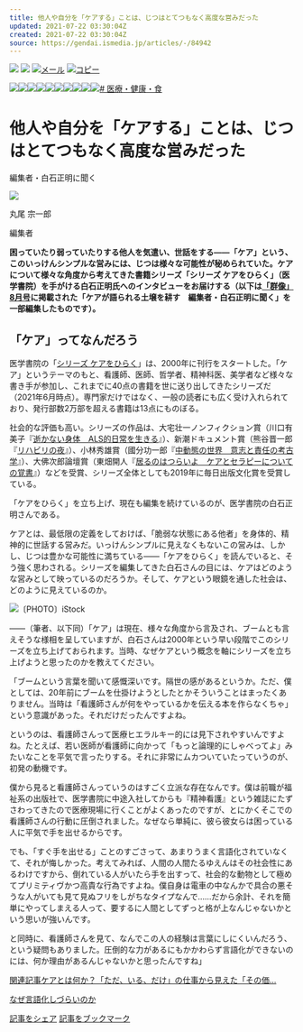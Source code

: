 ```yaml
---
title: 他人や自分を「ケアする」ことは、じつはとてつもなく高度な営みだった
updated: 2021-07-22 03:30:04Z
created: 2021-07-22 03:30:04Z
source: https://gendai.ismedia.jp/articles/-/84942
---
```


 [![](https://gendai.ismedia.jp/common/images/v3/sns/facebook_icon.svg)](https://www.facebook.com/sharer.php?u=https://gendai.ismedia.jp/articles/-/84942&t=%E4%BB%96%E4%BA%BA%E3%82%84%E8%87%AA%E5%88%86%E3%82%92%E3%80%8C%E3%82%B1%E3%82%A2%E3%81%99%E3%82%8B%E3%80%8D%E3%81%93%E3%81%A8%E3%81%AF%E3%80%81%E3%81%98%E3%81%A4%E3%81%AF%E3%81%A8%E3%81%A6%E3%81%A4%E3%82%82%E3%81%AA%E3%81%8F%E9%AB%98%E5%BA%A6%E3%81%AA%E5%96%B6%E3%81%BF%E3%81%A0%E3%81%A3%E3%81%9F)  [![](https://gendai.ismedia.jp/common/images/v3/sns/bookmark_icon.svg)](https://b.hatena.ne.jp/add?mode=confirm&is_bm=1&url=https://gendai.ismedia.jp/articles/-/84942)  [![](https://gendai.ismedia.jp/common/images/v3/sns/mail_icon.svg)メール](mailto:?subject=%E4%BB%96%E4%BA%BA%E3%82%84%E8%87%AA%E5%88%86%E3%82%92%E3%80%8C%E3%82%B1%E3%82%A2%E3%81%99%E3%82%8B%E3%80%8D%E3%81%93%E3%81%A8%E3%81%AF%E3%80%81%E3%81%98%E3%81%A4%E3%81%AF%E3%81%A8%E3%81%A6%E3%81%A4%E3%82%82%E3%81%AA%E3%81%8F%E9%AB%98%E5%BA%A6%E3%81%AA%E5%96%B6%E3%81%BF%E3%81%A0%E3%81%A3%E3%81%9F%EF%BC%9A%E7%8F%BE%E4%BB%A3%E3%83%93%E3%82%B8%E3%83%8D%E3%82%B9&body=%E4%BB%96%E4%BA%BA%E3%82%84%E8%87%AA%E5%88%86%E3%82%92%E3%80%8C%E3%82%B1%E3%82%A2%E3%81%99%E3%82%8B%E3%80%8D%E3%81%93%E3%81%A8%E3%81%AF%E3%80%81%E3%81%98%E3%81%A4%E3%81%AF%E3%81%A8%E3%81%A6%E3%81%A4%E3%82%82%E3%81%AA%E3%81%8F%E9%AB%98%E5%BA%A6%E3%81%AA%E5%96%B6%E3%81%BF%E3%81%A0%E3%81%A3%E3%81%9F%0d%0ahttps://gendai.ismedia.jp/articles/-/84942)  [![](https://gendai.ismedia.jp/common/images/v3/sns/copy_icon.svg)コピー](https://gendai.ismedia.jp/articles/-/%E4%BB%96%E4%BA%BA%E3%82%84%E8%87%AA%E5%88%86%E3%82%92%E3%80%8C%E3%82%B1%E3%82%A2%E3%81%99%E3%82%8B%E3%80%8D%E3%81%93%E3%81%A8%E3%81%AF%E3%80%81%E3%81%98%E3%81%A4%E3%81%AF%E3%81%A8%E3%81%A6%E3%81%A4%E3%82%82%E3%81%AA%E3%81%8F%E9%AB%98%E5%BA%A6%E3%81%AA%E5%96%B6%E3%81%BF%E3%81%A0%E3%81%A3%E3%81%9F%20https://gendai.ismedia.jp/articles/-/84942)

![](https://gendai.ismcdn.jp/common/images/v3/date/2.png)![](https://gendai.ismcdn.jp/common/images/v3/date/0.png)![](https://gendai.ismcdn.jp/common/images/v3/date/2.png)![](https://gendai.ismcdn.jp/common/images/v3/date/1.png)![](https://gendai.ismcdn.jp/common/images/v3/date/_.png)![](https://gendai.ismcdn.jp/common/images/v3/date/0.png)![](https://gendai.ismcdn.jp/common/images/v3/date/7.png)![](https://gendai.ismcdn.jp/common/images/v3/date/_.png)![](https://gendai.ismcdn.jp/common/images/v3/date/1.png)![](https://gendai.ismcdn.jp/common/images/v3/date/7.png)[# 医療・健康・食](https://gendai.ismedia.jp/list/tag/%E5%8C%BB%E7%99%82%E3%83%BB%E5%81%A5%E5%BA%B7%E3%83%BB%E9%A3%9F)

# 他人や自分を「ケアする」ことは、じつはとてつもなく高度な営みだった

 編集者・白石正明に聞く

 ![](https://gendai.ismcdn.jp/mwimgs/0/b/160m/img_0b8b83df831eaad2a37309eed37f44618765.jpg)

丸尾 宗一郎

編集者

**困っていたり弱っていたりする他人を気遣い、世話をする——「ケア」という、このいっけんシンプルな営みには、じつは様々な可能性が秘められていた。ケアについて様々な角度から考えてきた書籍シリーズ「シリーズ ケアをひらく」（医学書院）を手がける白石正明氏へのインタビューをお届けする（以下は[「群像」8月号](https://amzn.to/3k2Z26S)に掲載された「ケアが語られる土壌を耕す　編集者・白石正明に聞く」を一部編集したものです）。**

## 「ケア」ってなんだろう

医学書院の「[シリーズ ケアをひらく](https://www.igaku-shoin.co.jp/prd/care_hira/index.html)」は、2000年に刊行をスタートした。「ケア」というテーマのもと、看護師、医師、哲学者、精神科医、美学者など様々な書き手が参加し、これまでに40点の書籍を世に送り出してきたシリーズだ（2021年6月時点）。専門家だけではなく、一般の読者にも広く受け入れられており、発行部数2万部を超える書籍は13点にものぼる。

社会的な評価も高い。シリーズの作品は、大宅壮一ノンフィクション賞（川口有美子『[逝かない身体　ALS的日常を生きる](https://amzn.to/3k4nkxj)』）、新潮ドキュメント賞（熊谷晋一郎『[リハビリの夜](https://amzn.to/3r1JrpF)』）、小林秀雄賞（國分功一郎『[中動態の世界　意志と責任の考古学](https://amzn.to/3k7U9JR)』）、大佛次郎論壇賞（東畑開人『[居るのはつらいよ　ケアとセラピーについての覚書](https://amzn.to/3e8t6tP)』）などを受賞、シリーズ全体としても2019年に毎日出版文化賞を受賞している。

「ケアをひらく」を立ち上げ、現在も編集を続けているのが、医学書院の白石正明さんである。

ケアとは、最低限の定義をしておけば、「脆弱な状態にある他者」を身体的、精神的に世話する営みだ。いっけんシンプルに見えなくもないこの営みは、しかし、じつは豊かな可能性に満ちている——「ケアをひらく」を読んでいると、そう強く思わされる。シリーズを編集してきた白石さんの目には、ケアはどのような営みとして映っているのだろうか。そして、ケアという眼鏡を通した社会は、どのように見えているのか。

![](https://gendai.ismcdn.jp/mwimgs/b/b/600/img_bb1c9be612fc245fa90b1c808f2e6861391733.jpg)〔PHOTO〕iStock

——（筆者、以下同）「ケア」は現在、様々な角度から言及され、ブームとも言えそうな様相を呈していますが、白石さんは2000年という早い段階でこのシリーズを立ち上げておられます。当時、なぜケアという概念を軸にシリーズを立ち上げようと思ったのかを教えてください。

「ブームという言葉を聞いて感慨深いです。隔世の感があるというか。ただ、僕としては、20年前にブームを仕掛けようとしたとかそういうことはまったくありません。当時は「看護師さんが何をやっているかを伝える本を作らなくちゃ」という意識があった。それだけだったんですよね。

というのは、看護師さんって医療ヒエラルキー的には見下されやすいんですよね。たとえば、若い医師が看護師に向かって「もっと論理的にしゃべってよ」みたいなことを平気で言ったりする。それに非常にムカついていたっていうのが、初発の動機です。

僕から見ると看護師さんっていうのはすごく立派な存在なんです。僕は前職が福祉系の出版社で、医学書院に中途入社してからも『精神看護』という雑誌にたずさわってきたので医療現場に行くことがよくあったのですが、とにかくそこでの看護師さんの行動に圧倒されました。なぜなら単純に、彼ら彼女らは困っている人に平気で手を出せるからです。

でも、「すぐ手を出せる」ことのすごさって、あまりうまく言語化されていなくて、それが悔しかった。考えてみれば、人間の人間たるゆえんはその社会性にあるわけですから、倒れている人がいたら手を出すって、社会的な動物として極めてプリミティヴかつ高貴な行為ですよね。僕自身は電車の中なんかで具合の悪そうな人がいても見て見ぬフリをしがちなタイプなんで……だから余計、それを簡単にやってしまえる人って、要するに人間としてずっと格が上なんじゃないかという思いが強いんです。

と同時に、看護師さんを見て、なんでこの人の経験は言葉にしにくいんだろう、という疑問もありました。圧倒的な力があるにもかかわらず言語化ができないのには、何か理由があるんじゃないかと思ったんですね」

[関連記事ケアとは何か？「ただ、いる、だけ」の仕事から見えた「その価…](https://gendai.ismedia.jp/articles/-/64549)

 [なぜ言語化しづらいのか](https://gendai.ismedia.jp/articles/-/84942?page=2)

 [記事をシェア](https://www.facebook.com/sharer.php?u=https://gendai.ismedia.jp/articles/-/84942&t=%E4%BB%96%E4%BA%BA%E3%82%84%E8%87%AA%E5%88%86%E3%82%92%E3%80%8C%E3%82%B1%E3%82%A2%E3%81%99%E3%82%8B%E3%80%8D%E3%81%93%E3%81%A8%E3%81%AF%E3%80%81%E3%81%98%E3%81%A4%E3%81%AF%E3%81%A8%E3%81%A6%E3%81%A4%E3%82%82%E3%81%AA%E3%81%8F%E9%AB%98%E5%BA%A6%E3%81%AA%E5%96%B6%E3%81%BF%E3%81%A0%E3%81%A3%E3%81%9F)  [記事をブックマーク](https://b.hatena.ne.jp/add?mode=confirm&is_bm=1&url=https://gendai.ismedia.jp/articles/-/84942)